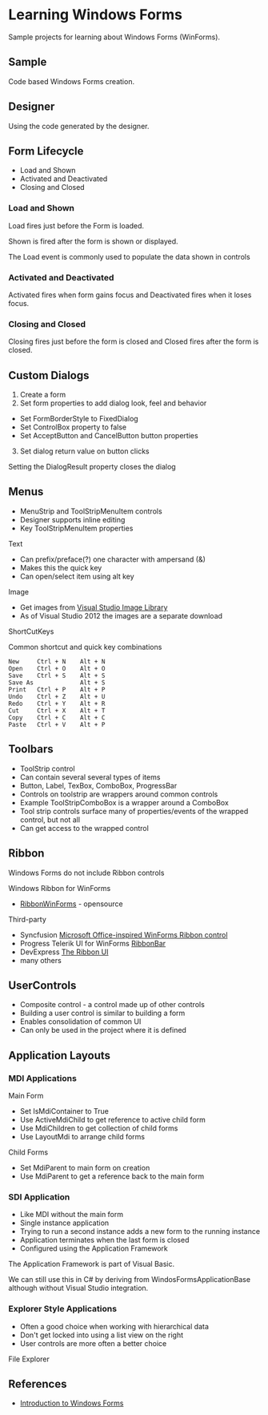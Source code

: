 # Learning Windows Forms

Sample projects for learning about Windows Forms (WinForms).

## Sample

Code based Windows Forms creation.

## Designer

Using the code generated by the designer.

## Form Lifecycle

- Load and Shown
- Activated and Deactivated
- Closing and Closed

### Load and Shown

Load fires just before the Form is loaded.

Shown is fired after the form is shown or displayed.

The Load event is commonly used to populate the data shown in controls

### Activated and Deactivated

Activated fires when form gains focus and Deactivated fires when it loses focus.

### Closing and Closed

Closing fires just before the form is closed and Closed fires after the form is closed.

## Custom Dialogs

1. Create a form 
2. Set form properties to add dialog look, feel and behavior

- Set FormBorderStyle to FixedDialog
- Set ControlBox property to false
- Set AcceptButton and CancelButton button properties

3. Set dialog return value on button clicks

Setting the DialogResult property closes the dialog

## Menus

- MenuStrip and ToolStripMenuItem controls
- Designer supports inline editing
- Key ToolStripMenuItem properties

Text

- Can prefix/preface(?) one character with ampersand (&)
- Makes this the quick key
- Can open/select item using alt key

Image

- Get images from [Visual Studio Image Library](https://www.microsoft.com/en-us/download/details.aspx?id=35825)
- As of Visual Studio 2012 the images are a separate download

ShortCutKeys

Common shortcut and quick key combinations

```
New		Ctrl + N	Alt + N 
Open	Ctrl + O	Alt + O
Save	Ctrl + S	Alt + S
Save As				Alt + S
Print	Ctrl + P	Alt + P
Undo	Ctrl + Z	Alt + U
Redo	Ctrl + Y	Alt + R
Cut		Ctrl + X	Alt + T
Copy	Ctrl + C	Alt + C
Paste	Ctrl + V	Alt + P
```

## Toolbars

- ToolStrip control
- Can contain several several types of items
- Button, Label, TexBox, ComboBox, ProgressBar
- Controls on toolstrip are wrappers around common controls
- Example ToolStripComboBox is a wrapper around a ComboBox
- Tool strip controls surface many of properties/events of the wrapped control, but not all
- Can get access to the wrapped control

## Ribbon

Windows Forms do not include Ribbon controls

Windows Ribbon for WinForms 

- [RibbonWinForms](https://github.com/RibbonWinForms/RibbonWinForms) - opensource

Third-party

- Syncfusion [Microsoft Office-inspired WinForms Ribbon control](https://www.syncfusion.com/winforms-ui-controls/ribbon)
- Progress Telerik UI for WinForms [RibbonBar](https://www.telerik.com/products/winforms/ribbonbar.aspx)
- DevExpress [The Ribbon UI](https://docs.devexpress.com/WindowsForms/118333/Controls-and-Libraries/Ribbon-Bars-and-Menu/Ribbon/The-Ribbon-UI)
- many others

## UserControls

- Composite control - a control made up of other controls
- Building a user control is similar to building a form
- Enables consolidation of common UI
- Can only be used in the project where it is defined

## Application Layouts

### MDI Applications

Main Form

- Set IsMdiContainer to True
- Use ActiveMdiChild to get reference to active child form
- Use MdiChildren to get collection of child forms
- Use LayoutMdi to arrange child forms

Child Forms

- Set MdiParent to main form on creation
- Use MdiParent to get a reference back to the main form

### SDI Application

- Like MDI without the main form
- Single instance application
- Trying to run a second instance adds a new form to the running instance
- Application terminates when the last form is closed
- Configured using the Application Framework

The Application Framework is part of Visual Basic. 

We can still use this in C# by deriving from WindosFormsApplicationBase although without Visual Studio integration.

### Explorer Style Applications

- Often a good choice when working with hierarchical data
- Don't get locked into using a list view on the right
- User controls are more often a better choice

File Explorer



## References

- [Introduction to Windows Forms](https://app.pluralsight.com/library/courses/windows-forms-introduction-with-visual-basic/table-of-contents)
